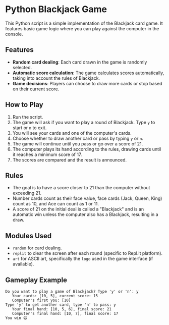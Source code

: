 # Python Blackjack Game

This Python script is a simple implementation of the Blackjack card game. It features basic game logic where you can play against the computer in the console.

## Features

- **Random card dealing**: Each card drawn in the game is randomly selected.
- **Automatic score calculation**: The game calculates scores automatically, taking into account the rules of Blackjack.
- **Game decisions**: Players can choose to draw more cards or stop based on their current score.

## How to Play

1. Run the script.
2. The game will ask if you want to play a round of Blackjack. Type `y` to start or `n` to exit.
3. You will see your cards and one of the computer's cards.
4. Choose whether to draw another card or pass by typing `y` or `n`.
5. The game will continue until you pass or go over a score of 21.
6. The computer plays its hand according to the rules, drawing cards until it reaches a minimum score of 17.
7. The scores are compared and the result is announced.

## Rules

- The goal is to have a score closer to 21 than the computer without exceeding 21.
- Number cards count as their face value, face cards (Jack, Queen, King) count as 10, and Ace can count as 1 or 11.
- A score of 21 on the initial deal is called a "Blackjack" and is an automatic win unless the computer also has a Blackjack, resulting in a draw.

## Modules Used

- `random` for card dealing.
- `replit` to clear the screen after each round (specific to Repl.it platform).
- `art` for ASCII art, specifically the `logo` used in the game interface (if available).

## Gameplay Example

```plaintext
Do you want to play a game of Blackjack? Type 'y' or 'n': y
   Your cards: [10, 5], current score: 15
   Computer's first you: [10]
Type 'y' to get another card, type 'n' to pass: y
   Your final hand: [10, 5, 6], final score: 21
   Computer's final hand: [10, 7], final score: 17
You win 😃
